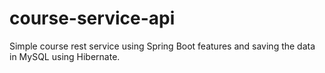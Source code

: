 # course-service-api
Simple course rest service using Spring Boot features and saving the data in MySQL using Hibernate.
